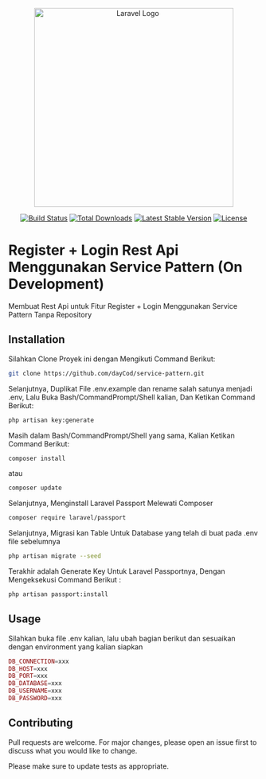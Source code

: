<p align="center"><a href="https://laravel.com" target="_blank"><img src="https://raw.githubusercontent.com/laravel/art/master/logo-lockup/5%20SVG/2%20CMYK/1%20Full%20Color/laravel-logolockup-cmyk-red.svg" width="400" alt="Laravel Logo"></a></p>

<p align="center">
<a href="https://github.com/laravel/framework/actions"><img src="https://github.com/laravel/framework/workflows/tests/badge.svg" alt="Build Status"></a>
<a href="https://packagist.org/packages/laravel/framework"><img src="https://img.shields.io/packagist/dt/laravel/framework" alt="Total Downloads"></a>
<a href="https://packagist.org/packages/laravel/framework"><img src="https://img.shields.io/packagist/v/laravel/framework" alt="Latest Stable Version"></a>
<a href="https://packagist.org/packages/laravel/framework"><img src="https://img.shields.io/packagist/l/laravel/framework" alt="License"></a>
</p>

# Register + Login Rest Api Menggunakan Service Pattern (On Development)

Membuat Rest Api untuk Fitur Register + Login Menggunakan Service Pattern Tanpa Repository

## Installation

Silahkan Clone Proyek ini dengan Mengikuti Command Berikut:

```bash
git clone https://github.com/dayCod/service-pattern.git
```
Selanjutnya, Duplikat File .env.example dan rename salah satunya menjadi .env, Lalu Buka Bash/CommandPrompt/Shell kalian, Dan Ketikan Command Berikut: 

```bash
php artisan key:generate
```

Masih dalam Bash/CommandPrompt/Shell yang sama, Kalian Ketikan Command Berikut: 

```bash
composer install
```

atau

```bash
composer update
```

Selanjutnya, Menginstall Laravel Passport Melewati Composer

```bash
composer require laravel/passport
```

Selanjutnya, Migrasi kan Table Untuk Database yang telah di buat pada .env file sebelumnya

```bash
php artisan migrate --seed
```

Terakhir adalah Generate Key Untuk Laravel Passportnya, Dengan Mengeksekusi Command Berikut : 

```bash
php artisan passport:install
```

## Usage

Silahkan buka file .env kalian, lalu ubah bagian berikut dan sesuaikan dengan environment yang kalian siapkan

```php
DB_CONNECTION=xxx
DB_HOST=xxx
DB_PORT=xxx
DB_DATABASE=xxx
DB_USERNAME=xxx
DB_PASSWORD=xxx
```

## Contributing

Pull requests are welcome. For major changes, please open an issue first
to discuss what you would like to change.

Please make sure to update tests as appropriate.

